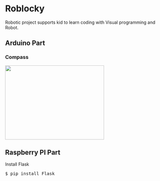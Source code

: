 # Roblocky
Robotic project supports kid to learn coding with Visual programming and Robot.

<h2>Arduino Part</h2>

<h3>Compass</h3>

<img src="https://lh6.googleusercontent.com/0s5IAwpGgvI8GERSLgprBx69kdxtuP3Mjs17LzFZLxMitAAtvjTPNgc74d5Y_8-gq0P9gdVrSOq-Fmc=w1509-h683" width="320" height="240"/>

<h2>Raspberry PI Part</h2>
<p>Install Flask</p>
<pre>
$ pip install Flask
</pre>

